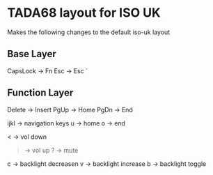 # TADA68 layout for ISO UK

Makes the following changes to the default iso-uk layout

## Base Layer

CapsLock -> Fn
Esc -> Esc `


## Function Layer

Delete -> Insert
PgUp -> Home
PgDn -> End

ijkl -> navigation keys
u -> home
o -> end

< -> vol down
> -> vol up
? -> mute

c -> backlight decreasen
v -> backlight increase
b -> backlight toggle

